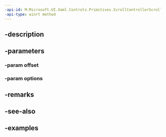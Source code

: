```yaml
---
-api-id: M:Microsoft.UI.Xaml.Controls.Primitives.ScrollControllerScrollToRequestedEventArgs.#ctor(System.Double,Microsoft.UI.Xaml.Controls.ScrollOptions)
-api-type: winrt method
---
```


## -description

## -parameters

### -param offset

### -param options

## -remarks

## -see-also

## -examples

